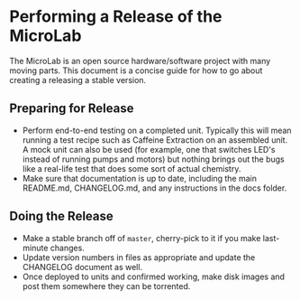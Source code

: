 # Performing a Release of the MicroLab

The MicroLab is an open source hardware/software project with many moving parts. This document is a concise guide for how to go about creating a releasing a stable version.

## Preparing for Release

- Perform end-to-end testing on a completed unit. Typically this will mean running a test recipe such as Caffeine Extraction on an assembled unit. A mock unit can also be used (for example, one that switches LED's instead of running pumps and motors) but nothing brings out the bugs like a real-life test that does some sort of actual chemistry.
- Make sure that documentation is up to date, including the main README.md, CHANGELOG.md, and any instructions in the docs folder.

## Doing the Release

- Make a stable branch off of `master`, cherry-pick to it if you make last-minute changes.
- Update version numbers in files as appropriate and update the CHANGELOG document as well.
- Once deployed to units and confirmed working, make disk images and post them somewhere they can be torrented.